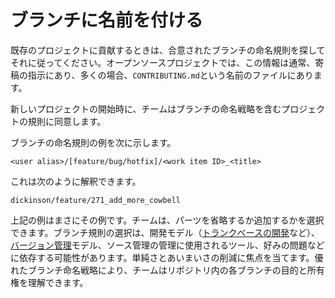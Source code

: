 # ブランチに名前を付ける

既存のプロジェクトに貢献するときは、合意されたブランチの命名規則を探してそれに従ってください。オープンソースプロジェクトでは、この情報は通常、寄稿の指示にあり、多くの場合、`CONTRIBUTING.md`という名前のファイルにあります。

新しいプロジェクトの開始時に、チームはブランチの命名戦略を含むプロジェクトの規則に同意します。

ブランチの命名規則の例を次に示します。

```plaintext
<user alias>/[feature/bug/hotfix]/<work item ID>_<title>
```

これは次のように解釈できます。

```plaintext
dickinson/feature/271_add_more_cowbell
```

上記の例はまさにその例です。チームは、パーツを省略するか追加するかを選択できます。ブランチ規則の選択は、開発モデル（[トランクベースの開発](https://trunkbaseddevelopment.com/)など）、[バージョン管理](component-versioning.md)モデル、ソース管理の管理に使用されるツール、好みの問題などに依存する可能性があります。単純さとあいまいさの削減に焦点を当てます。優れたブランチ命名戦略により、チームはリポジトリ内の各ブランチの目的と所有権を理解できます。
